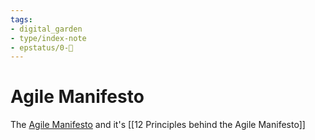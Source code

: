 ```yaml
---
tags: 
- digital_garden
- type/index-note
- epstatus/0-🌰
---
```

# Agile Manifesto

The [Agile Manifesto](http://agilemanifesto.org/) and it's [[12 Principles behind the Agile Manifesto]]




